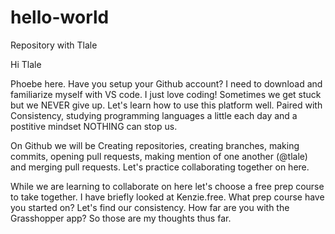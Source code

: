  # hello-world
 Repository with Tlale

Hi Tlale

Phoebe here. Have you setup your Github account? I need to download and familiarize myself with VS code. 
I just love coding! Sometimes we get stuck but we NEVER give up. Let's learn how to use this platform well.
Paired with Consistency, studying programming languages a little each day and a postitive mindset NOTHING can stop us.

 On Github we will be Creating repositories, creating branches, making commits, opening pull requests, making mention of one another (@tlale) and merging pull requests.
Let's practice collaborating together on here.

While we are learning to collaborate on here let's choose a free prep course to take together.
I have briefly looked at Kenzie.free. What prep course have you started on? Let's find our consistency. 
How far are you with the Grasshopper app?
So those are my thoughts thus far.

